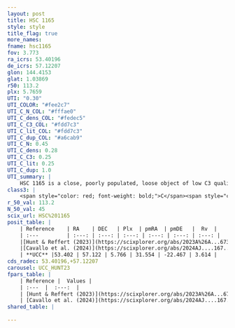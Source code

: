 ```yaml
---
layout: post
title: HSC 1165
style: style
title_flag: true
more_names: 
fname: hsc1165
fov: 3.773
ra_icrs: 53.40196
de_icrs: 57.12207
glon: 144.4153
glat: 1.03869
r50: 113.2
plx: 5.7659
UTI: "0.30"
UTI_COLOR: "#fee2c7"
UTI_C_N_COL: "#fffae0"
UTI_C_dens_COL: "#fedec5"
UTI_C_C3_COL: "#fdd7c3"
UTI_C_lit_COL: "#fdd7c3"
UTI_C_dup_COL: "#a6cab9"
UTI_C_N: 0.45
UTI_C_dens: 0.28
UTI_C_C3: 0.25
UTI_C_lit: 0.25
UTI_C_dup: 1.0
UTI_summary: |
    HSC 1165 is a close, poorly populated, loose object of low C3 quality. It was recently reported in the literature.
class3: |
    <span style="color: red; font-weight: bold;">C</span><span style="color: red; font-weight: bold;">C</span>
r_50_val: 113.2
N_50_val: 45
scix_url: HSC%201165
posit_table: |
    | Reference    | RA    | DEC   | Plx  | pmRA  | pmDE   |  Rv  |
    | :---         | :---: | :---: | :---: | :---: | :---: | :---: |
    |[Hunt & Reffert (2023)](https://scixplorer.org/abs/2023A%26A...673A.114H) | 57.439 | 57.101 | 5.77 | 31.996 | -21.381 | 5.0 |
    |[Cavallo et al. (2024)](https://scixplorer.org/abs/2024AJ....167...12C) | 50.191 | 56.993 | 5.708 | -- | -- | -- |
    | **UCC** |53.402 | 57.122 | 5.766 | 31.554 | -22.467 | 3.614 | 
cds_radec: 53.40196,+57.12207
carousel: UCC_HUNT23
fpars_table: |
    | Reference |  Values |
    | :---  |  :---:  |
    | [Hunt & Reffert (2023)](https://scixplorer.org/abs/2023A%26A...673A.114H) | `AV50=0.24, diffAV50=0.615, MOD50=6.169, logAge50=8.041` |
    | [Cavallo et al. (2024)](https://scixplorer.org/abs/2024AJ....167...12C) | `AV50=0.77, dMod50=6.26, logAge50=7.92, [Fe/H]50=0.09` |
shared_table: |
    
---
```

